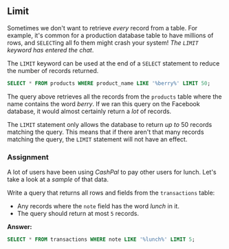 ## Limit

Sometimes we don't want to retrieve <em>every</em> record from a table. For
example, it's common for a production database table to have millions of rows,
and `SELECT`ing all fo them might crash your system! <em>The `LIMIT` keyword has
entered the chat</em>.

The `LIMIT` keyword can be used at the end of a `SELECT` statement to reduce the
number of records returned.

```sql
SELECT * FROM products WHERE product_name LIKE '%berry%' LIMIT 50;
```

The query above retrieves all the records from the `products` table where the
name contains the word <em>berry</em>. If we ran this query on the Facebook
database, it would almost certainly return a <em>lot</em> of records.

The `LIMIT` statement only allows the database to return <em>up to</em> 50
records matching the query. This means that if there aren't that many records
matching the query, the `LIMIT` statement will not have an effect.

### Assignment

A lot of users have been using <em>CashPal</em> to pay other users for lunch.
Let's take a look at a <em>sample</em> of that data.

Write a query that returns all rows and fields from the `transactions` table:

- Any records where the `note` field has the word <em>lunch</em> in it.
- The query should return at most `5` records.

**Answer:**

```sql
SELECT * FROM transactions WHERE note LIKE '%lunch%' LIMIT 5;
```
